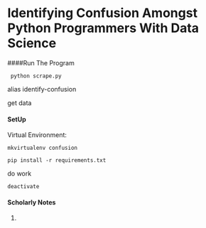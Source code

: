 # Identifying Confusion Amongst Python Programmers With Data Science

####Run The Program

     python scrape.py
     
     
     
   
 alias identify-confusion <language>
     
get data

#### SetUp

Virtual Environment:

`mkvirtualenv confusion`

`pip install -r requirements.txt`

do work

`deactivate`


#### Scholarly Notes

1. 


